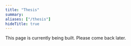 ```yaml
---
title: "Thesis"
summary: 
aliases: ["/thesis"]
hideTitle: true
---
```


This page is currently being built. Please come back later.